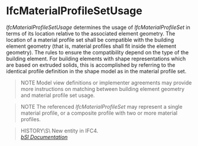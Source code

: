 IfcMaterialProfileSetUsage
==========================
_IfcMaterialProfileSetUsage_ determines the usage of _IfcMaterialProfileSet_
in terms of its location relative to the associated element geometry. The
location of a material profile set shall be compatible with the building
element geometry (that is, material profiles shall fit inside the element
geometry). The rules to ensure the compatibility depend on the type of the
building element. For building elements with shape representations which are
based on extruded solids, this is accomplished by referring to the identical
profile definition in the shape model as in the material profile set.  
  
> NOTE  Model view definitions or implementer agreements may provide more
> instructions on matching between building element geometry and material
> profile set usage.  
  
> NOTE  The referenced _IfcMaterialProfileSet_ may represent a single material
> profile, or a composite profile with two or more material profiles.  
  
> HISTORY\S\ New entity in IFC4.  
[ _bSI
Documentation_](https://standards.buildingsmart.org/IFC/DEV/IFC4_2/FINAL/HTML/schema/ifcmaterialresource/lexical/ifcmaterialprofilesetusage.htm)


